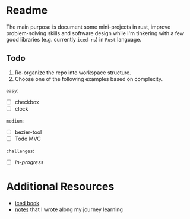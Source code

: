 # Readme

The main purpose is document some mini-projects in rust, improve problem-solving skills and software design while I'm tinkering with a few good libraries (e.g. currently `iced-rs`) in `Rust` language.

## Todo

1. Re-organize the repo into workspace structure.
2. Choose one of the following examples based on complexity.

`easy`:
- [ ] checkbox
- [ ] clock

`medium`:
- [ ] bezier-tool
- [ ] Todo MVC

`challenges`:
- [ ] *in-progress*

# Additional Resources
- [iced book](https://book.iced.rs/architecture.html)
- [notes](notes.md) that I wrote along my journey learning
